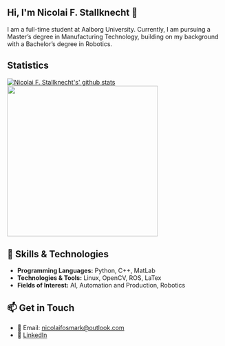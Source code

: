 ## Hi, I'm Nicolai F. Stallknecht 👋
I am a full-time student at Aalborg University. Currently, I am pursuing a Master’s degree in Manufacturing Technology, building on my background with a Bachelor’s degree in Robotics.
## Statistics
[![Nicolai F. Stallknecht's' github stats](https://github-readme-stats.vercel.app/api?username=nico135c&count_private=true&show_icons=true&theme=github_dark)](https://github.com/nico135c)<img align="top" width="350px" src="https://github-readme-stats.vercel.app/api/top-langs/?username=nico135c&layout=compact&hide_border=true&card_width=200&bg_color=0D1117&title_color=FFFFFF&text_color=FFFFFF"/>

## 🔧 Skills & Technologies
- **Programming Languages:** Python, C++, MatLab
- **Technologies & Tools:** Linux, OpenCV, ROS, LaTex
- **Fields of Interest:** AI, Automation and Production, Robotics

## 📫 Get in Touch
- 📧 Email: nicolaifosmark@outlook.com
- 🔗 [LinkedIn]([https://www.linkedin.com/in/peter-plass-jensen-165441259/](https://www.linkedin.com/in/nicolai-stallknecht-865b48328))
